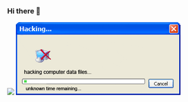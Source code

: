 ### Hi there 👋
<a href="https://github.com/anuraghazra/github-readme-stats"><img src="https://github-readme-stats.vercel.app/api/top-langs/?username=ilyswch&layout=compact" style="width:361px;"></a> <img src="img.gif">
